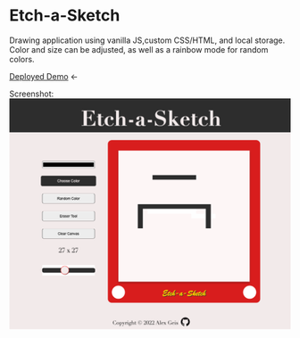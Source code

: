 # Etch-a-Sketch

Drawing application using vanilla JS,custom CSS/HTML, and local storage. Color and size can be adjusted, as well as a rainbow mode for random colors.

[Deployed Demo](https://alexgeis.github.io/Etch-a-Sketch/) &larr;

Screenshot:
![Etch-a-Sketch application screenshot](./assets/etch-sketch-screenshot.png)
